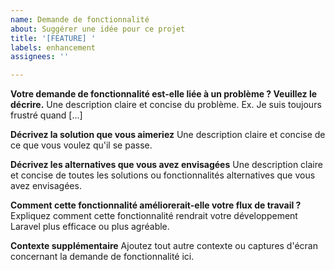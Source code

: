 ```yaml
---
name: Demande de fonctionnalité
about: Suggérer une idée pour ce projet
title: '[FEATURE] '
labels: enhancement
assignees: ''

---
```


**Votre demande de fonctionnalité est-elle liée à un problème ? Veuillez le décrire.**
Une description claire et concise du problème. Ex. Je suis toujours frustré quand [...]

**Décrivez la solution que vous aimeriez**
Une description claire et concise de ce que vous voulez qu'il se passe.

**Décrivez les alternatives que vous avez envisagées**
Une description claire et concise de toutes les solutions ou fonctionnalités alternatives que vous avez envisagées.

**Comment cette fonctionnalité améliorerait-elle votre flux de travail ?**
Expliquez comment cette fonctionnalité rendrait votre développement Laravel plus efficace ou plus agréable.

**Contexte supplémentaire**
Ajoutez tout autre contexte ou captures d'écran concernant la demande de fonctionnalité ici.